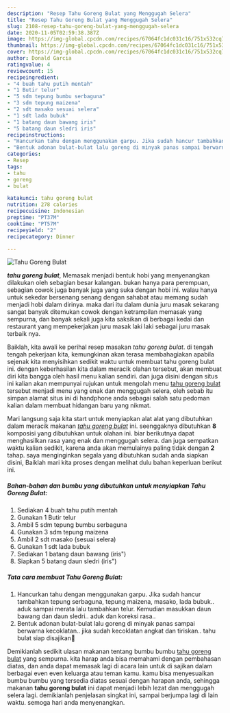 ```yaml
---
description: "Resep Tahu Goreng Bulat yang Menggugah Selera"
title: "Resep Tahu Goreng Bulat yang Menggugah Selera"
slug: 2108-resep-tahu-goreng-bulat-yang-menggugah-selera
date: 2020-11-05T02:59:38.387Z
image: https://img-global.cpcdn.com/recipes/67064fc1dc031c16/751x532cq70/tahu-goreng-bulat-foto-resep-utama.jpg
thumbnail: https://img-global.cpcdn.com/recipes/67064fc1dc031c16/751x532cq70/tahu-goreng-bulat-foto-resep-utama.jpg
cover: https://img-global.cpcdn.com/recipes/67064fc1dc031c16/751x532cq70/tahu-goreng-bulat-foto-resep-utama.jpg
author: Donald Garcia
ratingvalue: 4
reviewcount: 15
recipeingredient:
- "4 buah tahu putih mentah"
- "1 Butir telur"
- "5 sdm tepung bumbu serbaguna"
- "3 sdm tepung maizena"
- "2 sdt masako sesuai selera"
- "1 sdt lada bubuk"
- "1 batang daun bawang iris"
- "5 batang daun sledri iris"
recipeinstructions:
- "Hancurkan tahu dengan menggunakan garpu. Jika sudah hancur tambahkan tepung serbaguna, tepung maizena, masako, lada bubuk.. aduk sampai merata lalu tambahkan telur. Kemudian masukkan daun bawang dan daun sledri.. aduk dan koreksi rasa.."
- "Bentuk adonan bulat-bulat lalu goreng di minyak panas sampai berwarna kecoklatan.. jika sudah kecoklatan angkat dan tiriskan.. tahu bulat siap disajikan🥰"
categories:
- Resep
tags:
- tahu
- goreng
- bulat

katakunci: tahu goreng bulat 
nutrition: 278 calories
recipecuisine: Indonesian
preptime: "PT37M"
cooktime: "PT57M"
recipeyield: "2"
recipecategory: Dinner

---
```



![Tahu Goreng Bulat](https://img-global.cpcdn.com/recipes/67064fc1dc031c16/751x532cq70/tahu-goreng-bulat-foto-resep-utama.jpg)

<b><i>tahu goreng bulat</i></b>, Memasak menjadi bentuk hobi yang menyenangkan dilakukan oleh sebagian besar kalangan. bukan hanya para perempuan, sebagian cowok juga banyak juga yang suka dengan hobi ini. walau hanya untuk sekedar bersenang senang dengan sahabat atau memang sudah menjadi hobi dalam dirinya. maka dari itu dalam dunia juru masak sekarang sangat banyak ditemukan cowok dengan ketrampilan memasak yang sempurna, dan banyak sekali juga kita saksikan di berbagai kedai dan restaurant yang mempekerjakan juru masak laki laki sebagai juru masak terbaik nya.

Baiklah, kita awali ke perihal resep masakan <i>tahu goreng bulat</i>. di tengah tengah pekerjaan kita, kemungkinan akan terasa membahagiakan apabila sejenak kita menyisihkan sedikit waktu untuk membuat tahu goreng bulat ini. dengan keberhasilan kita dalam meracik olahan tersebut, akan membuat diri kita bangga oleh hasil menu kalian sendiri. dan juga disini dengan situs ini kalian akan mempunyai rujukan untuk mengolah menu <u>tahu goreng bulat</u> tersebut menjadi menu yang enak dan menggugah selera, oleh sebab itu simpan alamat situs ini di handphone anda sebagai salah satu pedoman kalian dalam membuat hidangan baru yang nikmat.




Mari langsung saja kita start untuk menyiapkan alat alat yang dibutuhkan dalam meracik makanan <u><i>tahu goreng bulat</i></u> ini. seenggaknya dibutuhkan <b>8</b> komposisi yang dibutuhkan untuk olahan ini. biar berikutnya dapat menghasilkan rasa yang enak dan menggugah selera. dan juga sempatkan waktu kalian sedikit, karena anda akan memulainya paling tidak dengan <b>2</b> tahap. saya menginginkan segala yang dibutuhkan sudah anda siapkan disini, Baiklah mari kita proses dengan melihat dulu bahan keperluan berikut ini.

<!--inarticleads1-->

##### Bahan-bahan dan bumbu yang dibutuhkan untuk menyiapkan Tahu Goreng Bulat:

1. Sediakan 4 buah tahu putih mentah
1. Gunakan 1 Butir telur
1. Ambil 5 sdm tepung bumbu serbaguna
1. Gunakan 3 sdm tepung maizena
1. Ambil 2 sdt masako (sesuai selera)
1. Gunakan 1 sdt lada bubuk
1. Sediakan 1 batang daun bawang (iris&#34;)
1. Siapkan 5 batang daun sledri (iris&#34;)




<!--inarticleads2-->

##### Tata cara membuat Tahu Goreng Bulat:

1. Hancurkan tahu dengan menggunakan garpu. Jika sudah hancur tambahkan tepung serbaguna, tepung maizena, masako, lada bubuk.. aduk sampai merata lalu tambahkan telur. Kemudian masukkan daun bawang dan daun sledri.. aduk dan koreksi rasa..
1. Bentuk adonan bulat-bulat lalu goreng di minyak panas sampai berwarna kecoklatan.. jika sudah kecoklatan angkat dan tiriskan.. tahu bulat siap disajikan🥰




Demikianlah sedikit ulasan makanan tentang bumbu bumbu <u>tahu goreng bulat</u> yang sempurna. kita harap anda bisa memahami dengan pembahasan diatas, dan anda dapat memasak lagi di acara lain untuk di sajikan dalam berbagai even even keluarga atau teman kamu. kamu bisa menyesuaikan bumbu bumbu yang tersedia diatas sesuai dengan harapan anda, sehingga makanan <b>tahu goreng bulat</b> ini dapat menjadi lebih lezat dan menggugah selera lagi. demikianlah penjelasan singkat ini, sampai berjumpa lagi di lain waktu. semoga hari anda menyenangkan.
